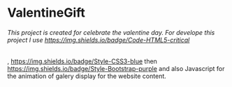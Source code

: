 # ValentineGift

###### This project is created for celebrate the valentine day. For develope this project I use https://img.shields.io/badge/Code-HTML5-critical
  , https://img.shields.io/badge/Style-CSS3-blue then https://img.shields.io/badge/Style-Bootstrap-purple and also Javascript for the animation of galery display 
  for the website content. 

